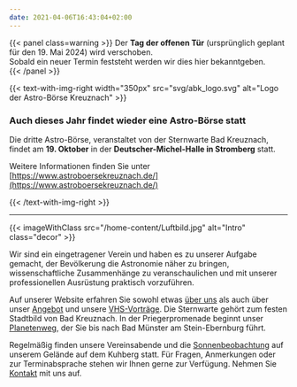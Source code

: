 ```yaml
---
date: 2021-04-06T16:43:04+02:00
---
```


{{< panel class=warning >}}
Der **Tag der offenen Tür** (ursprünglich geplant für den 19. Mai 2024) wird verschoben.  
Sobald ein neuer Termin feststeht werden wir dies hier bekanntgeben.  
{{< /panel >}}

{{< text-with-img-right width="350px" src="svg/abk_logo.svg" alt="Logo der Astro-Börse Kreuznach" >}}

### Auch dieses Jahr findet wieder eine Astro-Börse statt

Die dritte Astro-Börse, veranstaltet von der Sternwarte Bad Kreuznach, findet am **19. Oktober** in der **Deutscher-Michel-Halle in Stromberg** statt.

Weitere Informationen finden Sie unter  
[https://www.astroboersekreuznach.de/](https://www.astroboersekreuznach.de/)

{{< /text-with-img-right >}}

---

{{< imageWithClass src="/home-content/Luftbild.jpg" alt="Intro" class="decor" >}}

Wir sind ein eingetragener Verein und haben es zu unserer Aufgabe gemacht, der Bevölkerung die Astronomie näher zu bringen, wissenschaftliche Zusammenhänge zu veranschaulichen und mit unserer professionellen Ausrüstung praktisch vorzuführen.

Auf unserer Website erfahren Sie sowohl etwas [über uns](/ueber-uns/verein/) als auch über unser [Angebot](/ueber-uns/angebot/) und unsere [VHS-Vorträge](/vhs/). Die Sternwarte gehört zum festen Stadtbild von Bad Kreuznach. In der Priegerpromenade beginnt unser [Planetenweg](/ueber-uns/planetenweg), der Sie bis nach Bad Münster am Stein-Ebernburg führt.

Regelmäßig finden unsere Vereinsabende und die [Sonnenbeobachtung](/ueber-uns/sonnenbeobachtung/) auf unserem Gelände auf dem Kuhberg statt. Für Fragen, Anmerkungen oder zur Terminabsprache stehen wir Ihnen gerne zur Verfügung. Nehmen Sie [Kontakt](/kontakt) mit uns auf.
